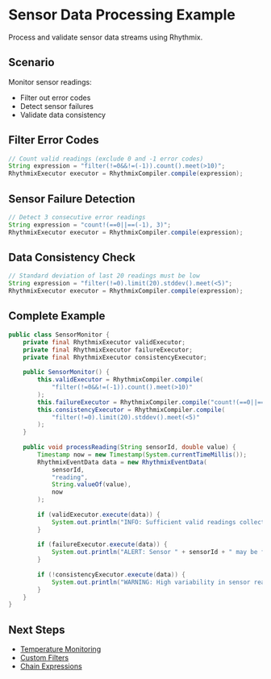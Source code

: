 # Sensor Data Processing Example

Process and validate sensor data streams using Rhythmix.

## Scenario

Monitor sensor readings:
- Filter out error codes
- Detect sensor failures
- Validate data consistency

## Filter Error Codes

```java
// Count valid readings (exclude 0 and -1 error codes)
String expression = "filter(!=0&&!=(-1)).count().meet(>10)";
RhythmixExecutor executor = RhythmixCompiler.compile(expression);
```

## Sensor Failure Detection

```java
// Detect 3 consecutive error readings
String expression = "count!(==0||==(-1), 3)";
RhythmixExecutor executor = RhythmixCompiler.compile(expression);
```

## Data Consistency Check

```java
// Standard deviation of last 20 readings must be low
String expression = "filter(!=0).limit(20).stddev().meet(<5)";
RhythmixExecutor executor = RhythmixCompiler.compile(expression);
```

## Complete Example

```java
public class SensorMonitor {
    private final RhythmixExecutor validExecutor;
    private final RhythmixExecutor failureExecutor;
    private final RhythmixExecutor consistencyExecutor;
    
    public SensorMonitor() {
        this.validExecutor = RhythmixCompiler.compile(
            "filter(!=0&&!=(-1)).count().meet(>10)"
        );
        this.failureExecutor = RhythmixCompiler.compile("count!(==0||==(-1), 3)");
        this.consistencyExecutor = RhythmixCompiler.compile(
            "filter(!=0).limit(20).stddev().meet(<5)"
        );
    }
    
    public void processReading(String sensorId, double value) {
        Timestamp now = new Timestamp(System.currentTimeMillis());
        RhythmixEventData data = new RhythmixEventData(
            sensorId,
            "reading",
            String.valueOf(value),
            now
        );
        
        if (validExecutor.execute(data)) {
            System.out.println("INFO: Sufficient valid readings collected");
        }
        
        if (failureExecutor.execute(data)) {
            System.out.println("ALERT: Sensor " + sensorId + " may be failing!");
        }
        
        if (!consistencyExecutor.execute(data)) {
            System.out.println("WARNING: High variability in sensor readings");
        }
    }
}
```

## Next Steps

- [Temperature Monitoring](./temperature-monitoring.md)
- [Custom Filters](../advanced/custom-filters.md)
- [Chain Expressions](../expressions/chain/overview.md)

